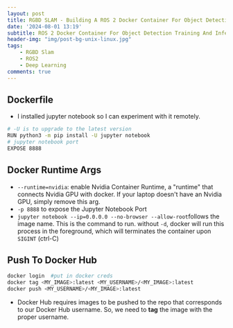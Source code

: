 ```yaml
---
layout: post
title: RGBD SLAM - Building A ROS 2 Docker Container For Object Detection 
date: '2024-08-01 13:19'
subtitle: ROS 2 Docker Container For Object Detection Training And Inferencing
header-img: "img/post-bg-unix-linux.jpg"
tags:
    - RGBD Slam
    - ROS2
    - Deep Learning
comments: true
---
```


## Dockerfile

- I installed jupyter notebook so I can experiment with it remotely.

```bash
# -U is to upgrade to the latest version
RUN python3 -m pip install -U jupyter notebook 
# jupyter notebook port
EXPOSE 8888
```

## Docker Runtime Args

- `--runtime=nvidia`: enable Nvidia Container Runtime, a "runtime" that connects Nvidia GPU with docker. If your laptop doesn't have an Nvidia GPU, simply remove this arg.
- `-p 8888` to expose the Jupyter Notebook Port
- `jupyter notebook --ip=0.0.0.0 --no-browser --allow-root`follows the image name. This is the command to run. without `-d`, docker will run this process in the foreground, which will terminates the container upon `SIGINT` (ctrl-C)

## Push To Docker Hub

```bash
docker login  #put in docker creds
docker tag <MY_IMAGE>:latest <MY_USERNAME>/<MY_IMAGE>:latest
docker push <MY_USERNAME>/<MY_IMAGE>:latest
```

- Docker Hub requires images to be pushed to the repo that corresponds to our Docker Hub username. So, we need to **tag** the image with the proper username.
